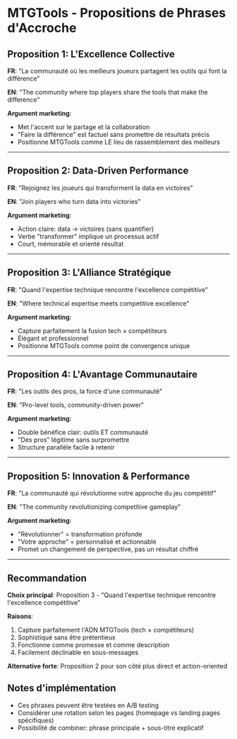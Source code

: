 # MTGTools - Propositions de Phrases d'Accroche

## Proposition 1: L'Excellence Collective

**FR**: "La communauté où les meilleurs joueurs partagent les outils qui font la différence"

**EN**: "The community where top players share the tools that make the difference"

**Argument marketing**: 
- Met l'accent sur le partage et la collaboration
- "Faire la différence" est factuel sans promettre de résultats précis
- Positionne MTGTools comme LE lieu de rassemblement des meilleurs

---

## Proposition 2: Data-Driven Performance

**FR**: "Rejoignez les joueurs qui transforment la data en victoires"

**EN**: "Join players who turn data into victories"

**Argument marketing**:
- Action claire: data → victoires (sans quantifier)
- Verbe "transformer" implique un processus actif
- Court, mémorable et orienté résultat

---

## Proposition 3: L'Alliance Stratégique

**FR**: "Quand l'expertise technique rencontre l'excellence compétitive"

**EN**: "Where technical expertise meets competitive excellence"

**Argument marketing**:
- Capture parfaitement la fusion tech × compétiteurs
- Élégant et professionnel
- Positionne MTGTools comme point de convergence unique

---

## Proposition 4: L'Avantage Communautaire

**FR**: "Les outils des pros, la force d'une communauté"

**EN**: "Pro-level tools, community-driven power"

**Argument marketing**:
- Double bénéfice clair: outils ET communauté
- "Des pros" légitime sans surpromettre
- Structure parallèle facile à retenir

---

## Proposition 5: Innovation & Performance

**FR**: "La communauté qui révolutionne votre approche du jeu compétitif"

**EN**: "The community revolutionizing competitive gameplay"

**Argument marketing**:
- "Révolutionner" = transformation profonde
- "Votre approche" = personnalisé et actionnable
- Promet un changement de perspective, pas un résultat chiffré

---

## Recommandation

**Choix principal**: Proposition 3 - "Quand l'expertise technique rencontre l'excellence compétitive"

**Raisons**:
1. Capture parfaitement l'ADN MTGTools (tech × compétiteurs)
2. Sophistiqué sans être prétentieux
3. Fonctionne comme promesse et comme description
4. Facilement déclinable en sous-messages

**Alternative forte**: Proposition 2 pour son côté plus direct et action-oriented

## Notes d'implémentation

- Ces phrases peuvent être testées en A/B testing
- Considérer une rotation selon les pages (homepage vs landing pages spécifiques)
- Possibilité de combiner: phrase principale + sous-titre explicatif